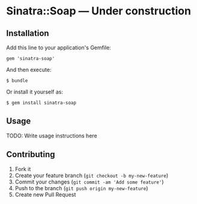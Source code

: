 # Sinatra::Soap — Under construction


## Installation

Add this line to your application's Gemfile:

    gem 'sinatra-soap'

And then execute:

    $ bundle

Or install it yourself as:

    $ gem install sinatra-soap

## Usage

TODO: Write usage instructions here

## Contributing

1. Fork it
2. Create your feature branch (`git checkout -b my-new-feature`)
3. Commit your changes (`git commit -am 'Add some feature'`)
4. Push to the branch (`git push origin my-new-feature`)
5. Create new Pull Request
